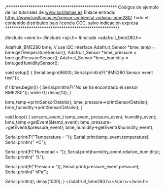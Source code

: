 /***************************************************
Códigos de ejemplo de los tutoriales de www.luisllamas.es
Enlace entrada: https://www.luisllamas.es/sensor-ambiental-arduino-bme280/
Todo el contenido distribuido bajo licencia CCC, salvo indicación expresa
****************************************************/

#include <wire.h>
#include <spi.h>
#include <adafruit_bme280.h>

Adafruit_BME280 bme; // use I2C interface
Adafruit_Sensor *bme_temp = bme.getTemperatureSensor();
Adafruit_Sensor *bme_pressure = bme.getPressureSensor();
Adafruit_Sensor *bme_humidity = bme.getHumiditySensor();

void setup() {
  Serial.begin(9600);
  Serial.println(F("BME280 Sensor event test"));

  if (!bme.begin()) {
    Serial.println(F("No se ha encontrado el sensor BME280"));
    while (1) delay(10);
  }
  
  bme_temp->printSensorDetails();
  bme_pressure->printSensorDetails();
  bme_humidity->printSensorDetails();
}

void loop() {
  sensors_event_t temp_event, pressure_event, humidity_event;
  bme_temp->getEvent(&temp_event);
  bme_pressure->getEvent(&pressure_event);
  bme_humidity->getEvent(&humidity_event);
  
  Serial.print(F("Temperatura = "));
  Serial.print(temp_event.temperature);
  Serial.println(" *C");

  Serial.print(F("Humedad = "));
  Serial.print(humidity_event.relative_humidity);
  Serial.println(" %");

  Serial.print(F("Presion = "));
  Serial.print(pressure_event.pressure);
  Serial.println(" hPa");

  Serial.println();
  delay(1000);
}
</adafruit_bme280.h></spi.h></wire.h>